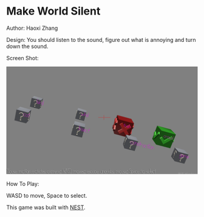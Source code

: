 # Make World Silent

Author: Haoxi Zhang

Design: You should listen to the sound, figure out what is annoying and turn down the sound.

Screen Shot:

![Screen Shot](screenshot.png)

How To Play:

WASD to move, Space to select.

This game was built with [NEST](NEST.md).
